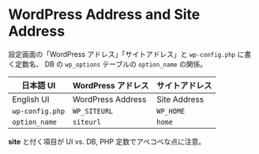 # WordPress Address and Site Address

設定画面の「WordPress アドレス」「サイトアドレス」と `wp-config.php` に書く定数名、 DB の `wp_options` テーブルの `option_name` の関係。


| 日本語 UI       | WordPress アドレス | サイトアドレス |
|-----------------|--------------------|----------------|
| English UI      | WordPress Address  | Site Address   |
| `wp-config.php` | `WP_SITEURL`       | `WP_HOME` |
| `option_name`   | `siteurl`          | `home`    |

**site** と付く項目が UI vs. DB, PHP 定数でアベコベな点に注意。

